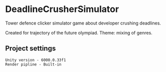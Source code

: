 # DeadlineCrusherSimulator
Tower defence clicker simulator game about developer crushing deadlines.

Created for trajectory of the future olympiad. Theme: mixing of genres.
## Project settings
```
Unity version - 6000.0.33f1
Render pipline - Built-in
```
